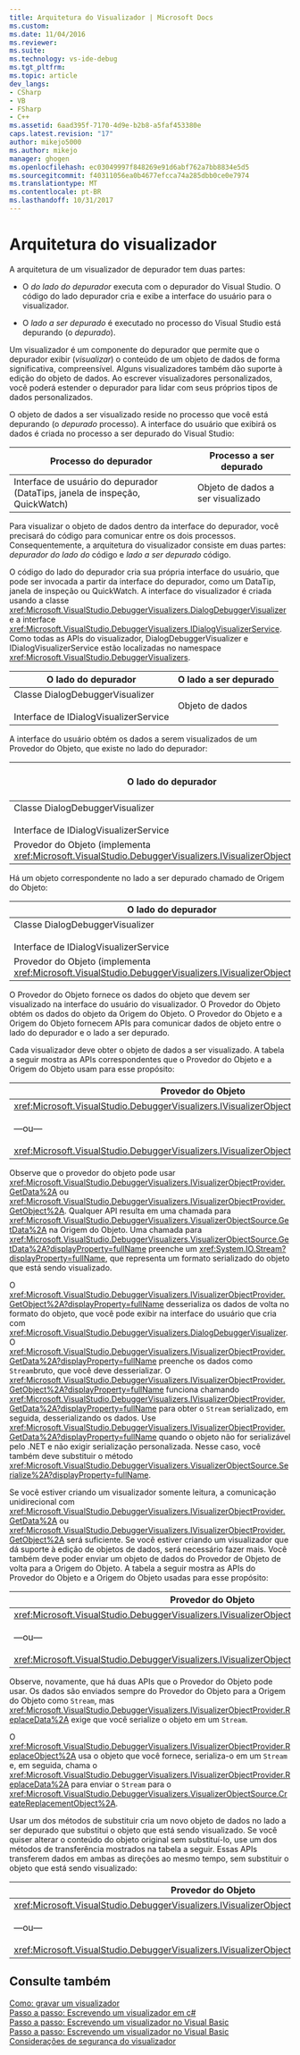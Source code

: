 ```yaml
---
title: Arquitetura do Visualizador | Microsoft Docs
ms.custom: 
ms.date: 11/04/2016
ms.reviewer: 
ms.suite: 
ms.technology: vs-ide-debug
ms.tgt_pltfrm: 
ms.topic: article
dev_langs:
- CSharp
- VB
- FSharp
- C++
ms.assetid: 6aad395f-7170-4d9e-b2b8-a5faf453380e
caps.latest.revision: "17"
author: mikejo5000
ms.author: mikejo
manager: ghogen
ms.openlocfilehash: ec03049997f848269e91d6abf762a7bb8834e5d5
ms.sourcegitcommit: f40311056ea0b4677efcca74a285dbb0ce0e7974
ms.translationtype: MT
ms.contentlocale: pt-BR
ms.lasthandoff: 10/31/2017
---
```

# <a name="visualizer-architecture"></a>Arquitetura do visualizador
A arquitetura de um visualizador de depurador tem duas partes:  
  
-   O *do lado do depurador* executa com o depurador do Visual Studio. O código do lado depurador cria e exibe a interface do usuário para o visualizador.  
  
-   O *lado a ser depurado* é executado no processo do Visual Studio está depurando (o *depurado*).  
  
 Um visualizador é um componente do depurador que permite que o depurador exibir (*visualizar*) o conteúdo de um objeto de dados de forma significativa, compreensível. Alguns visualizadores também dão suporte à edição do objeto de dados. Ao escrever visualizadores personalizados, você poderá estender o depurador para lidar com seus próprios tipos de dados personalizados.  
  
 O objeto de dados a ser visualizado reside no processo que você está depurando (o *depurado* processo). A interface do usuário que exibirá os dados é criada no processo a ser depurado do Visual Studio:  
  
|Processo do depurador|Processo a ser depurado|  
|----------------------|----------------------|  
|Interface de usuário do depurador (DataTips, janela de inspeção, QuickWatch)|Objeto de dados a ser visualizado|  
  
 Para visualizar o objeto de dados dentro da interface do depurador, você precisará do código para comunicar entre os dois processos. Consequentemente, a arquitetura do visualizador consiste em duas partes: *depurador do lado do* código e *lado a ser depurado* código.  
  
 O código do lado do depurador cria sua própria interface do usuário, que pode ser invocada a partir da interface do depurador, como um DataTip, janela de inspeção ou QuickWatch. A interface do visualizador é criada usando a classe <xref:Microsoft.VisualStudio.DebuggerVisualizers.DialogDebuggerVisualizer> e a interface <xref:Microsoft.VisualStudio.DebuggerVisualizers.IDialogVisualizerService>. Como todas as APIs do visualizador, DialogDebuggerVisualizer e IDialogVisualizerService estão localizadas no namespace <xref:Microsoft.VisualStudio.DebuggerVisualizers>.  
  
|O lado do depurador|O lado a ser depurado|  
|-------------------|-------------------|  
|Classe DialogDebuggerVisualizer<br /><br /> Interface de IDialogVisualizerService|Objeto de dados|  
  
 A interface do usuário obtém os dados a serem visualizados de um Provedor do Objeto, que existe no lado do depurador:  
  
|O lado do depurador|O lado a ser depurado|  
|-------------------|-------------------|  
|Classe DialogDebuggerVisualizer<br /><br /> Interface de IDialogVisualizerService|Objeto de dados|  
|Provedor do Objeto (implementa <xref:Microsoft.VisualStudio.DebuggerVisualizers.IVisualizerObjectProvider>)||  
  
 Há um objeto correspondente no lado a ser depurado chamado de Origem do Objeto:  
  
|O lado do depurador|O lado a ser depurado|  
|-------------------|-------------------|  
|Classe DialogDebuggerVisualizer<br /><br /> Interface de IDialogVisualizerService|Objeto de dados|  
|Provedor do Objeto (implementa <xref:Microsoft.VisualStudio.DebuggerVisualizers.IVisualizerObjectProvider>)|Origem do Objeto (derivada de <xref:Microsoft.VisualStudio.DebuggerVisualizers.VisualizerObjectSource>)|  
  
 O Provedor do Objeto fornece os dados do objeto que devem ser visualizado na interface do usuário do visualizador. O Provedor do Objeto obtém os dados do objeto da Origem do Objeto. O Provedor do Objeto e a Origem do Objeto fornecem APIs para comunicar dados de objeto entre o lado do depurador e o lado a ser depurado.  
  
 Cada visualizador deve obter o objeto de dados a ser visualizado. A tabela a seguir mostra as APIs correspondentes que o Provedor do Objeto e a Origem do Objeto usam para esse propósito:  
  
|Provedor do Objeto|Origem do Objeto|  
|---------------------|-------------------|  
|<xref:Microsoft.VisualStudio.DebuggerVisualizers.IVisualizerObjectProvider.GetData%2A><br /><br /> —ou—<br /><br /> <xref:Microsoft.VisualStudio.DebuggerVisualizers.IVisualizerObjectProvider.GetObject%2A>|<xref:Microsoft.VisualStudio.DebuggerVisualizers.VisualizerObjectSource.GetData%2A>|  
  
 Observe que o provedor do objeto pode usar <xref:Microsoft.VisualStudio.DebuggerVisualizers.IVisualizerObjectProvider.GetData%2A> ou <xref:Microsoft.VisualStudio.DebuggerVisualizers.IVisualizerObjectProvider.GetObject%2A>. Qualquer API resulta em uma chamada para <xref:Microsoft.VisualStudio.DebuggerVisualizers.VisualizerObjectSource.GetData%2A> na Origem do Objeto. Uma chamada para <xref:Microsoft.VisualStudio.DebuggerVisualizers.VisualizerObjectSource.GetData%2A?displayProperty=fullName> preenche um <xref:System.IO.Stream?displayProperty=fullName>, que representa um formato serializado do objeto que está sendo visualizado.  
  
 O <xref:Microsoft.VisualStudio.DebuggerVisualizers.IVisualizerObjectProvider.GetObject%2A?displayProperty=fullName> desserializa os dados de volta no formato do objeto, que você pode exibir na interface do usuário que cria com <xref:Microsoft.VisualStudio.DebuggerVisualizers.DialogDebuggerVisualizer>. O <xref:Microsoft.VisualStudio.DebuggerVisualizers.IVisualizerObjectProvider.GetData%2A?displayProperty=fullName> preenche os dados como `Stream`bruto, que você deve desserializar. O <xref:Microsoft.VisualStudio.DebuggerVisualizers.IVisualizerObjectProvider.GetObject%2A?displayProperty=fullName> funciona chamando <xref:Microsoft.VisualStudio.DebuggerVisualizers.IVisualizerObjectProvider.GetData%2A?displayProperty=fullName> para obter o `Stream` serializado, em seguida, desserializando os dados. Use <xref:Microsoft.VisualStudio.DebuggerVisualizers.IVisualizerObjectProvider.GetData%2A?displayProperty=fullName> quando o objeto não for serializável pelo .NET e não exigir serialização personalizada. Nesse caso, você também deve substituir o método <xref:Microsoft.VisualStudio.DebuggerVisualizers.VisualizerObjectSource.Serialize%2A?displayProperty=fullName>.  
  
 Se você estiver criando um visualizador somente leitura, a comunicação unidirecional com <xref:Microsoft.VisualStudio.DebuggerVisualizers.IVisualizerObjectProvider.GetData%2A> ou <xref:Microsoft.VisualStudio.DebuggerVisualizers.IVisualizerObjectProvider.GetObject%2A> será suficiente. Se você estiver criando um visualizador que dá suporte à edição de objetos de dados, será necessário fazer mais. Você também deve poder enviar um objeto de dados do Provedor de Objeto de volta para a Origem do Objeto. A tabela a seguir mostra as APIs do Provedor do Objeto e a Origem do Objeto usadas para esse propósito:  
  
|Provedor do Objeto|Origem do Objeto|  
|---------------------|-------------------|  
|<xref:Microsoft.VisualStudio.DebuggerVisualizers.IVisualizerObjectProvider.ReplaceData%2A><br /><br /> —ou—<br /><br /> <xref:Microsoft.VisualStudio.DebuggerVisualizers.IVisualizerObjectProvider.ReplaceObject%2A>|<xref:Microsoft.VisualStudio.DebuggerVisualizers.VisualizerObjectSource.CreateReplacementObject%2A>|  
  
 Observe, novamente, que há duas APIs que o Provedor do Objeto pode usar. Os dados são enviados sempre do Provedor do Objeto para a Origem do Objeto como `Stream`, mas <xref:Microsoft.VisualStudio.DebuggerVisualizers.IVisualizerObjectProvider.ReplaceData%2A> exige que você serialize o objeto em um `Stream`.  
  
 O <xref:Microsoft.VisualStudio.DebuggerVisualizers.IVisualizerObjectProvider.ReplaceObject%2A> usa o objeto que você fornece, serializa-o em um `Stream` e, em seguida, chama o <xref:Microsoft.VisualStudio.DebuggerVisualizers.IVisualizerObjectProvider.ReplaceData%2A> para enviar o `Stream` para o <xref:Microsoft.VisualStudio.DebuggerVisualizers.VisualizerObjectSource.CreateReplacementObject%2A>.  
  
 Usar um dos métodos de substituir cria um novo objeto de dados no lado a ser depurado que substitui o objeto que está sendo visualizado. Se você quiser alterar o conteúdo do objeto original sem substituí-lo, use um dos métodos de transferência mostrados na tabela a seguir. Essas APIs transferem dados em ambas as direções ao mesmo tempo, sem substituir o objeto que está sendo visualizado:  
  
|Provedor do Objeto|Origem do Objeto|  
|---------------------|-------------------|  
|<xref:Microsoft.VisualStudio.DebuggerVisualizers.IVisualizerObjectProvider.TransferData%2A><br /><br /> —ou—<br /><br /> <xref:Microsoft.VisualStudio.DebuggerVisualizers.IVisualizerObjectProvider.TransferObject%2A>|<xref:Microsoft.VisualStudio.DebuggerVisualizers.VisualizerObjectSource.TransferData%2A>|  
  
## <a name="see-also"></a>Consulte também  
 [Como: gravar um visualizador](../debugger/how-to-write-a-visualizer.md)   
 [Passo a passo: Escrevendo um visualizador em c#](../debugger/walkthrough-writing-a-visualizer-in-csharp.md)   
 [Passo a passo: Escrevendo um visualizador no Visual Basic](../debugger/walkthrough-writing-a-visualizer-in-visual-basic.md)   
 [Passo a passo: Escrevendo um visualizador no Visual Basic](../debugger/walkthrough-writing-a-visualizer-in-visual-basic.md)   
 [Considerações de segurança do visualizador](../debugger/visualizer-security-considerations.md)